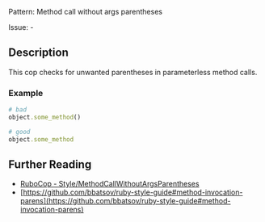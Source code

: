 Pattern: Method call without args parentheses

Issue: -

## Description

This cop checks for unwanted parentheses in parameterless method calls.

### Example

```ruby
# bad
object.some_method()

# good
object.some_method
```

## Further Reading

* [RuboCop - Style/MethodCallWithoutArgsParentheses](https://rubocop.readthedocs.io/en/latest/cops_style/#stylemethodcallwithoutargsparentheses)
* [https://github.com/bbatsov/ruby-style-guide#method-invocation-parens](https://github.com/bbatsov/ruby-style-guide#method-invocation-parens)
